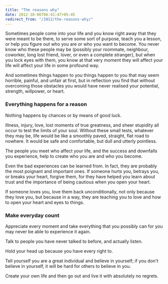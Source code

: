 ```yaml
---
title: "The reasons why"
date: 2012-10-06T06:41:47+05:45
redirect_from: "/2012/the-reasons-why/"
---
```


Sometimes people come into your life and you know right away that they were meant to be there, to serve some sort of purpose, teach you a lesson, or help you figure out who you are or who you want to become. You never know who these people may be (possibly your roommate, neighbour, coworker, long lost friend, lover, or even a complete stranger), but when you lock eyes with them, you know at that very moment they will affect your life will affect your life in some profound way.

And sometimes things happen to you things happen to you that may seem horrible, painful, and unfair at first, but in reflection you find that without overcoming those obstacles you would have never realised your potential, strength, willpower, or heart.

### Everything happens for a reason

Nothing happens by chances or by means of good luck.

Illness, injury, love, lost moments of true greatness, and sheer stupidity all occur to test the limits of your soul. Without these small tests, whatever they may be, life would be like a smoothly paved, straight, flat road to nowhere. It would be safe and comfortable, but dull and utterly pointless.

The people you meet who affect your life, and the success and downfalls you experience, help to create who you are and who you become.

Even the bad experiences can be learned from. In fact, they are probably the most poignant and important ones. If someone hurts you, betrays you, or breaks your heart, forgive them, for they have helped you learn about trust and the importance of being cautious when you open your heart.

If someone loves you, love them back unconditionally, not only because they love you, but because in a way, they are teaching you to love and how to open your heart and eyes to things.

### Make everyday count

Appreciate every moment and take everything that you possibly can for you may never be able to experience it again.

Talk to people you have never talked to before, and actually listen.

Hold your head up because you have every right to.

Tell yourself you are a great individual and believe in yourself; if you don't believe in yourself, it will be hard for others to believe in you.

Create your own life and then go out and live it with absolutely no regrets.
